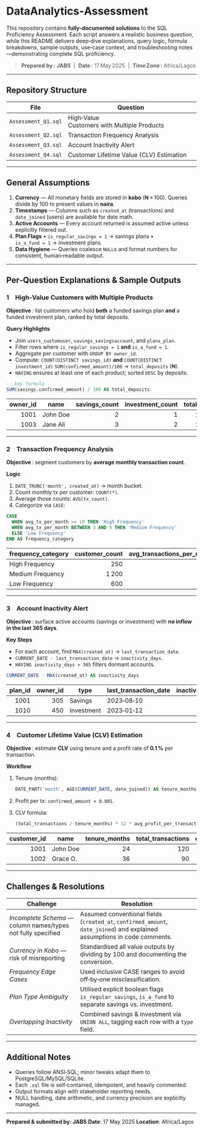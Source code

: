 # DataAnalytics‑Assessment

This repository contains **fully‑documented solutions** to the SQL Proficiency Assessment. Each script answers a realistic business question, while this README delivers deep‑dive explanations, query logic, formula breakdowns, sample outputs, use‑case context, and troubleshooting notes—demonstrating complete SQL proficiency.

> **Prepared by :** **JABS**  |  **Date :** 17 May 2025  |  **Time Zone :** Africa/Lagos

---

## Repository Structure

| File                | Question                                    |
| ------------------- | ------------------------------------------- |
| `Assessment_Q1.sql` | High‑Value Customers with Multiple Products |
| `Assessment_Q2.sql` | Transaction Frequency Analysis              |
| `Assessment_Q3.sql` | Account Inactivity Alert                    |
| `Assessment_Q4.sql` | Customer Lifetime Value (CLV) Estimation    |

---

## General Assumptions

1. **Currency** — All monetary fields are stored in **kobo** (₦ × 100). Queries divide by 100 to present values in **naira**.
2. **Timestamps** — Columns such as `created_at` (transactions) and `date_joined` (users) are available for date math.
3. **Active Accounts** — Every account returned is assumed active unless explicitly filtered out.
4. **Plan Flags**
   • `is_regular_savings = 1` → savings plans
   • `is_a_fund = 1` → investment plans
5. **Data Hygiene** — Queries coalesce `NULL`s and format numbers for consistent, human‑readable output.

---

## Per‑Question Explanations & Sample Outputs

### 1 High‑Value Customers with Multiple Products

**Objective** : list customers who hold **both** a funded savings plan **and** a funded investment plan, ranked by total deposits.

**Query Highlights**

* Join `users_customuser`, `savings_savingsaccount`, and `plans_plan`.
* Filter rows where `is_regular_savings = 1` **and** `is_a_fund = 1`.
* Aggregate per customer with `GROUP BY owner_id`.
* Compute:
  `COUNT(DISTINCT savings_id)` **and** `COUNT(DISTINCT investment_id)`
  `SUM(confirmed_amount)/100` → `total_deposits` (₦).
* `HAVING` ensures at least one of each product; sorted `DESC` by deposits.

```sql
-- key formula
SUM(savings.confirmed_amount) / 100 AS total_deposits
```

| owner\_id | name     | savings\_count | investment\_count | total\_deposits |
| --------: | -------- | -------------: | ----------------: | --------------: |
|      1001 | John Doe |              2 |                 1 |       15 000.00 |
|      1003 | Jane Ali |              3 |                 2 |       13 250.50 |

---

### 2 Transaction Frequency Analysis

**Objective** : segment customers by **average monthly transaction count**.

**Logic**

1. `DATE_TRUNC('month', created_at)` → month bucket.
2. Count monthly tx per customer: `COUNT(*)`.
3. Average those counts: `AVG(tx_count)`.
4. Categorize via `CASE`:

```sql
CASE
  WHEN avg_tx_per_month >= 10 THEN 'High Frequency'
  WHEN avg_tx_per_month BETWEEN 3 AND 9 THEN 'Medium Frequency'
  ELSE 'Low Frequency'
END AS frequency_category
```

| frequency\_category | customer\_count | avg\_transactions\_per\_month |
| ------------------- | --------------: | ----------------------------: |
| High Frequency      |             250 |                          15.2 |
| Medium Frequency    |           1 200 |                           5.5 |
| Low Frequency       |             600 |                           1.9 |

---

### 3 Account Inactivity Alert

**Objective** : surface active accounts (savings or investment) with **no inflow in the last 365 days**.

**Key Steps**

* For each account, find `MAX(created_at)` → `last_transaction_date`.
* `CURRENT_DATE - last_transaction_date` → `inactivity_days`.
* `HAVING inactivity_days > 365` filters dormant accounts.

```sql
CURRENT_DATE - MAX(created_at) AS inactivity_days
```

| plan\_id | owner\_id | type       | last\_transaction\_date | inactivity\_days |
| -------: | --------: | ---------- | ----------------------- | ---------------: |
|     1001 |       305 | Savings    | 2023‑08‑10              |              400 |
|     1010 |       450 | Investment | 2023‑01‑12              |              480 |

---

### 4 Customer Lifetime Value (CLV) Estimation

**Objective** : estimate **CLV** using tenure and a profit rate of **0.1 %** per transaction.

**Workflow**

1. Tenure (months):

   ```sql
   DATE_PART('month', AGE(CURRENT_DATE, date_joined)) AS tenure_months
   ```
2. Profit per tx: `confirmed_amount × 0.001`.
3. CLV formula:

   ```sql
   (total_transactions / tenure_months) * 12 * avg_profit_per_transaction AS estimated_clv
   ```

| customer\_id | name     | tenure\_months | total\_transactions | estimated\_clv |
| -----------: | -------- | -------------: | ------------------: | -------------: |
|         1001 | John Doe |             24 |                 120 |         600.00 |
|         1002 | Grace O. |             36 |                  90 |         300.00 |

---

## Challenges & Resolutions

| Challenge                                                    | Resolution                                                                                                                |
| ------------------------------------------------------------ | ------------------------------------------------------------------------------------------------------------------------- |
| *Incomplete Schema* — column names/types not fully specified | Assumed conventional fields (`created_at`, `confirmed_amount`, `date_joined`) and explained assumptions in code comments. |
| *Currency in Kobo* — risk of misreporting                    | Standardised all value outputs by dividing by 100 and documenting the conversion.                                         |
| *Frequency Edge Cases*                                       | Used inclusive CASE ranges to avoid off‑by‑one misclassification.                                                         |
| *Plan Type Ambiguity*                                        | Utilised explicit boolean flags `is_regular_savings`, `is_a_fund` to separate savings vs. investment.                     |
| *Overlapping Inactivity*                                     | Combined savings & investment via `UNION ALL`, tagging each row with a `type` field.                                      |

---

## Additional Notes

* Queries follow ANSI‑SQL; minor tweaks adapt them to PostgreSQL/MySQL/SQLite.
* Each `.sql` file is self‑contained, idempotent, and heavily commented.
* Output formats align with stakeholder reporting needs.
* NULL handling, date arithmetic, and currency precision are explicitly managed.

---

**Prepared & submitted by**: **JABS**
**Date**: 17 May 2025
**Location**: Africa/Lagos
